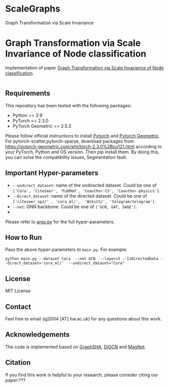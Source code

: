 # ScaleGraphs
Graph Transformation via Scale Invariance

# Graph Transformation via Scale Invariance of Node classification

Implementation of paper [Graph Transformation via Scale Invariance of Node classification](??).

![]()

## Requirements

This repository has been tested with the following packages:

- Python >= 3.9
- PyTorch == 2.3.0
- PyTorch Geometric == 2.5.3

Please follow official instructions to install [Pytorch](https://pytorch.org/get-started/previous-versions/) and [Pytorch Geometric](https://pytorch-geometric.readthedocs.io/en/latest/notes/installation.html).
For pytorch-scatter,pytorch-sparse, download packages from https://pytorch-geometric.com/whl/torch-2.3.0%2Bcu121.html according to your PyTorch, Python and OS version. 
Then pip install them. By doing this, you can solve the compatibility issues, Segmentation fault.

## Important Hyper-parameters

- `--undirect_dataset`: name of the undirected dataset. Could be one of `['Cora', 'CiteSeer', 'PubMed', 'Coauthor-CS', 'Coauthor-physics']`. 
- `--Direct_dataset`: name of the directed dataset. Could be one of `['citeseer_npz/' , 'cora_ml/',  'WikiCS/', 'telegram/telegram']`. 
- `--net`: GNN backbone. Could be one of `['GCN, GAT, SAGE']`.
- 

Please refer to [args.py](args.py) for the full hyper-parameters.

## How to Run

Pass the above hyper-parameters to `main.py`. For example:

```
python main.py --dataset Cora  --net GCN  --layer=3 --IsDirectedData --Direct_dataset='cora_ml/'  --undirect_dataset="Cora"
```

## License
MIT License

## Contact 
Feel free to email (qj2004 [AT] hw.ac.uk) for any questions about this work.

## Acknowledgements

The code is implemented based on [GraphSHA](https://github.com/wenzhilics/GraphSHA), [DiGCN](https://github.com/flyingtango/DiGCN) and [MagNet](https://github.com/matthew-hirn/magnet).

## Citation

If you find this work is helpful to your research, please consider citing our paper:???

```

```


